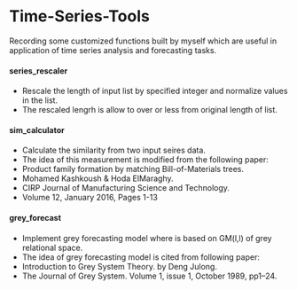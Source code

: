 # Time-Series-Tools
Recording some customized functions built by myself which are useful in application of time series analysis and forecasting tasks.

#### series_rescaler <h4>
* Rescale the length of input list by specified integer and normalize values in the list.
* The rescaled lengrh is allow to over or less from original length of list.


#### sim_calculator <h4>
* Calculate the similarity from two input seires data.
* The idea of this measurement is modified from the following paper:
* Product family formation by matching Bill-of-Materials trees. 
* Mohamed Kashkoush & Hoda ElMaraghy.
* CIRP Journal of Manufacturing Science and Technology.
* Volume 12, January 2016, Pages 1-13


#### grey_forecast <h4>
* Implement grey forecasting model where is based on GM(l,l) of grey relational space.
* The idea of grey forecasting model is cited from following paper:
* Introduction to Grey System Theory. by Deng Julong.
* The Journal of Grey System. Volume 1, issue 1, October 1989, pp1–24.
